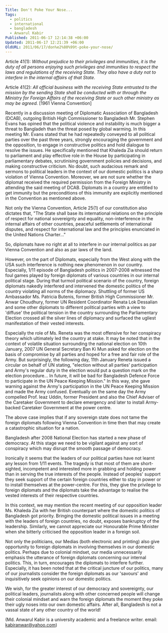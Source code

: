 ```yaml
---
Title: Don't Poke Your Nose...
Tags:
  - politics
  - international
  - bangladesh
  - Anwarul Kabir
Published: 2011-06-17 12:14:38 +06:00
Updated: 2011-06-17 12:21:39 +06:00
OldURL: 2011/06/17/don%e2%80%99t-poke-your-nose/
---
```


Article 41(1): <em>Without prejudice to their privileges and immunities, it is the duty of all persons enjoying such privileges and immunities to respect the laws and regulations of the receiving State. They also have a duty not to interfere in the internal affairs of that State</em>.

Article 41(2): <em>All official business with the receiving State entrusted to the mission by the sending State shall be conducted with or through the Ministry for Foreign Affairs of the receiving State or such other ministry as may be agreed.</em>					[1961 Vienna Convention]

Recently in a discussion meeting of Diplomatic Association of Bangladesh (DCAB), outgoing British High Commissioner to Bangladesh Mr. Stephen Evans has opined that the political violence and instability is much bigger a threat to Bangladeh than the threat posed by global warming.  In this meeting Mr. Evans stated that he had repeatedly conveyed to all political parties over the past three years, strongly encouraging the government and the opposition,  to engage in constructive politics and hold dialogue to resolve the issues. He specifically mentioned that Khaleda Zia should return to parliament and play effective role in the House by participating in parliamentary debates, scrutinising government policies and decisions, and making constructive criticism.  No doubt, such audacious remark and  sermons to political leaders in the context of our domestic politics is a sharp violation of Vienna Convention. Moreover, we are not sure whether the diplomat received the required permission from the Foreign Ministry in attending the said meeting of DCAB.    Diplomats in a country are entitled to get immunity but the preconditions of this immunity are explicitly mentioned in the Convention as mentioned above.  

Not only the Vienna Convention, Article 25(1) of our constitution also dictates that,  "The State shall base its international relations on the principle of respect for national sovereignty and equality, non-interference in the internal affairs of other countries, peaceful settlements of international disputes, and respect for international law and the principles enunciated in the United Nations Charter..."

So, diplomats have no right at all to interfere in our internal politics as par Vienna Convention and also as par laws of the land.

However, on the part of Diplomats, especially from the West along with the USA such interference is nothing new phenomenon in our country. Especially, 1/11 episode of Bangladesh politics in 2007-2008 witnessed the foul games played by foreign diplomats of various countries in our internal political stage. During that turmoil political scenario of the country, foreign diplomats nakedly interfered and intervened the domestic politics of the country violating all norms of the diplomacy. Shuttling of former US Ambassador Ms. Patricia Butenis,  former  British High Commissioner Mr. Anwar  Choudhury, former UN Resident Coordinator   Renata Lok Dessalian and some other diplomats to different political parties with a view to 'diffuse' the political tension in the country surrounding the Parliamentary Election crossed all the silver lines of diplomacy and surfaced the ugliest manifestation of their vested interests.      
       
Especially the role of Ms. Reneta was the most offensive for her conspiracy theory which ultimately led the country at stake. It may be noted that in the context of volatile situation surrounding the national election on 10th January, 2007 UN General Secretary Ban Ki Mun asked for election on the basis of compromise by all parties and hoped for a free and fair role of the Army. But surprisingly, the following day, 11th January Reneta issued a circular on behalf of UN stating, "election without all parties' participation and Army's regular duty in the election would put a question mark on the election procedure… In future, it will be bad for Bangladesh Defence Force to participate in the UN Peace Keeping Mission." In this way, she gave warning against the Army's participation in the UN Peace Keeping Mission and made the Army confused. Eventually on the same day the Army compelled Prof. Ieaz Uddin, former President and also the Chief Adviser of the Caretaker Government to declare emergency and later to install Army-backed Caretaker Government at the power centre.

The above case implies that if any sovereign state does not tame the foreign diplomats following Vienna Convention in time then that may create a catastrophic situation for a nation.

Bangladesh after 2008 National Election has started a new phase of democracy. At this stage we need to be vigilant against any sort of conspiracy which may disrupt the smooth passage of democracy.  

Ironically it seems that the leaders of our political parties have not learnt any lesson from 1/11 events. The tragedy is that most of them are short-sighted, incompetent and interested more in grabbing and holding power than in serving the true interests of the people. Instead of peoples' support they seek support of the certain foreign countries either to stay in power or to install themselves at the power-centre. For this, they give the privilege to foreign diplomats and the diplomats take the advantage to realise the vested interests of their respective countries.

In this context, we may mention the recent meeting of our opposition leader Ms. Khaleda Zia with her British counterpart where the domestic politics of Bangladesh got priority. Bringing the domestic political issues in a meeting with the leaders of foreign countries, no doubt, exposes bankruptcy of the leadership. Similarly, we cannot appreciate our Honourable Prime Minister when she bitterly criticised the opposition leader in a foreign soil.

Not only the politicians, our Medias (both electronic and printing) also give opportunity to foreign diplomats in involving themselves in our domestic politics. Perhaps due to colonial mindset, our media unnecessarily emphasis the utterance of foreign diplomats concerning our internal politics. This, in turn, encourages the diplomats to interfere further.  Especially, it has been noted that at the critical juncture of our politics, many of our journalists consider the foreign diplomats as our 'savours' and inquisitively seek opinions on our domestic politics. 
 
We wish, for the greater interest of our democracy and sovereignty, our political leaders, journalists along with other concerned people will change their colonial mindset and warn the foreign diplomats  the moment they poke their ugly noses into our own domestic affairs. After all, Bangladesh is not a vassal state  of any other country of the world! 


(Md. Anwarul Kabir is a university academic and a freelance writer.
 email: kabiranwar@yahoo.com)


